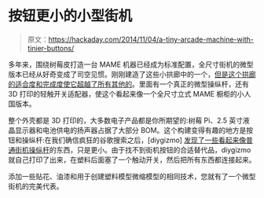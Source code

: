 # 按钮更小的小型街机

> 原文：<https://hackaday.com/2014/11/04/a-tiny-arcade-machine-with-tinier-buttons/>

多年来，围绕树莓皮打造一台 MAME 机器已经成为标准配置，全尺寸街机的微型版本已经从好奇变成了司空见惯。刚刚建造了这些小拱廊中的一个，[但是这个拱廊的适合度和完成度使它超越了所有其他的](http://www.instructables.com/id/Micro-Raspberry-Pi-arcade-cabinet/?ALLSTEPS)。里面有一个真正的微型操纵杆，还有 3D 打印的轻触开关适配器，使这个看起来像一个全尺寸立式 MAME 橱柜的小人国版本。

整个外壳都是 3D 打印的，大多数电子产品都是你所期望的:树莓 Pi、2.5 英寸液晶显示器和电池供电的扬声器占据了大部分 BOM。这个构建变得有趣的地方是按钮和操纵杆:在我们确信疯狂的谷歌搜索之后，[diygizmo] [发现了一些看起来像普通街机操纵杆](http://www.digikey.com/product-detail/en/04A-B01/GH7455-ND/2138044)的东西，只是更小。由于找不到街机按钮的合适替代品，diygizmo 就自己打印了出来，在塑料后面塞了一个触动开关，然后把所有东西都连接起来。

添加一些贴花、油漆和用于创建塑料模型微缩模型的相同技术，您就有了一个微型街机的完美代表。